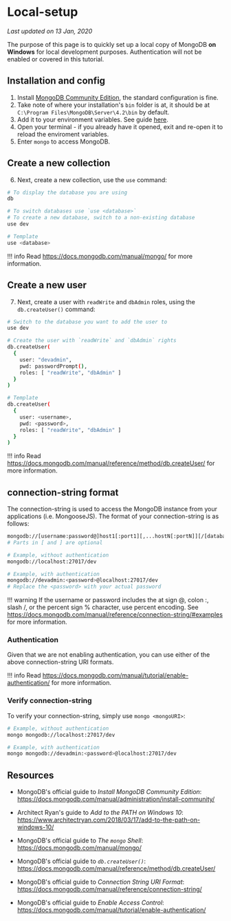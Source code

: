 # Local-setup

*Last updated on 13 Jan, 2020*

The purpose of this page is to quickly set up a local copy of MongoDB **on Windows** for local development purposes. Authentication will not be enabled or covered in this tutorial.

## Installation and config
1. Install [MongoDB Community Edition](https://docs.mongodb.com/manual/administration/install-community/), the standard configuration is fine.
2. Take note of where your installation's `bin` folder is at, it should be at `C:\Program Files\MongoDB\Server\4.2\bin` by default.
3. Add it to your environment variables. See guide [here](https://www.architectryan.com/2018/03/17/add-to-the-path-on-windows-10/).
4. Open your terminal - if you already have it opened, exit and re-open it to reload the enviroment variables.
5. Enter `mongo` to access MongoDB.

## Create a new collection
6. Next, create a new collection, use the `use` command:

```bash hl_lines="6"
# To display the database you are using
db

# To switch databases use `use <database>`
# To create a new database, switch to a non-existing database
use dev

# Template
use <database>
```

!!! info
    Read <https://docs.mongodb.com/manual/mongo/> for more information.

## Create a new user
7. Next, create a user with `readWrite` and `dbAdmin` roles, using the `db.createUser()` command:

```bash hl_lines="2 5 6 7 8 9 10 11"
# Switch to the database you want to add the user to
use dev

# Create the user with `readWrite` and `dbAdmin` rights
db.createUser(
  {
    user: "devadmin",
    pwd: passwordPrompt(),
    roles: [ "readWrite", "dbAdmin" ]
  }
)

# Template
db.createUser(
  {
    user: <username>,
    pwd: <password>,
    roles: [ "readWrite", "dbAdmin" ]
  }
)
```

!!! info
    Read <https://docs.mongodb.com/manual/reference/method/db.createUser/> for more information.

## connection-string format
The connection-string is used to access the MongoDB instance from your applications (i.e. MongooseJS). The format of your connection-string is as follows:

```bash hl_lines="5 8"
mongodb://[username:password@]host1[:port1][,...hostN[:portN]][/[database][?options]]
# Parts in [ and ] are optional

# Example, without authentication
mongodb://localhost:27017/dev

# Example, with authentication
mongodb://devadmin:<password>@localhost:27017/dev
# Replace the <password> with your actual password
```

!!! warning
    If the username or password includes the at sign @, colon :, slash /, or the percent sign % character, use percent encoding. See <https://docs.mongodb.com/manual/reference/connection-string/#examples> for more information.

### Authentication

Given that we are not enabling authentication, you can use either of the above connection-string URI formats.

!!! info
    Read <https://docs.mongodb.com/manual/tutorial/enable-authentication/> for more information.

### Verify connection-string
To verify your connection-string, simply use `mongo <mongoURI>`:

```bash
# Example, without authentication
mongo mongodb://localhost:27017/dev

# Example, with authentication
mongo mongodb://devadmin:<password>@localhost:27017/dev
```

## Resources

- MongoDB's official guide to *Install MongoDB Community Edition*:  
  <https://docs.mongodb.com/manual/administration/install-community/>

- Architect Ryan's guide to *Add to the PATH on Windows 10*:  
  <https://www.architectryan.com/2018/03/17/add-to-the-path-on-windows-10/>

- MongoDB's official guide to *The `mongo` Shell*:  
  <https://docs.mongodb.com/manual/mongo/>

- MongoDB's official guide to *`db.createUser()`*:  
  <https://docs.mongodb.com/manual/reference/method/db.createUser/>

- MongoDB's official guide to *Connection String URI Format*:   
  <https://docs.mongodb.com/manual/reference/connection-string/>

- MongoDB's official guide to *Enable Access Control*:   
  <https://docs.mongodb.com/manual/tutorial/enable-authentication/>